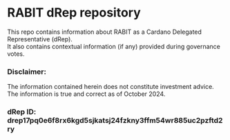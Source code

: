 # RABIT dRep repository
This repo contains information about RABIT as a Cardano Delegated Representative (dRep).\
It also contains contextual information (if any) provided during governance votes.

### Disclaimer:
The information contained herein does not constitute investment advice.\
The information is true and correct as of October 2024.

### dRep ID: drep17pq0e6f8rx6kgd5sjkatsj24fzkny3ffm54wr885uc2pzftd2ry
